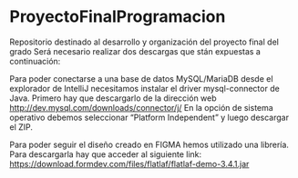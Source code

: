 # ProyectoFinalProgramacion
Repositorio destinado al desarrollo y organización del proyecto final del grado
Será necesario realizar dos descargas que stán expuestas a continuación:

Para poder conectarse a una base de datos MySQL/MariaDB desde el explorador de 
IntelliJ necesitamos instalar el driver mysql-connector de Java. Primero hay que 
descargarlo de la dirección web http://dev.mysql.com/downloads/connector/j/
En la opción de sistema operativo debemos seleccionar “Platform Independent” y luego 
descargar el ZIP.

Para poder seguir el diseño creado en FIGMA hemos utilizado una librería. Para
descargarla hay que acceder al siguiente link:
https://download.formdev.com/files/flatlaf/flatlaf-demo-3.4.1.jar

